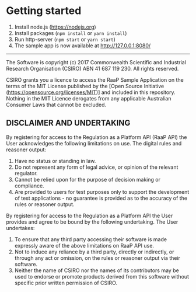 # Getting started

1. Install node.js (https://nodejs.org)
2. Install packages (`npm install` or `yarn install`)
3. Run http-server (`npm start` or `yarn start`)
4. The sample app is now available at http://127.0.0.1:8080/

---

The Software is copyright (c) 2017 Commonwealth Scientific and Industrial Research Organisation (CSIRO) ABN 41 687 119 230.  All rights reserved.

CSIRO grants you a licence to access the RaaP Sample Application on the terms of the MIT License published by the [Open Source Initiative (https://opensource.org/licenses/MIT)] and included in this repository. Nothing in the MIT Licence derogates from any applicable Australian Consumer Laws that cannot be excluded.

DISCLAIMER AND UNDERTAKING
------------------------------------------------
By registering for access to the Regulation as a Platform API (RaaP API) the User acknowledges the following limitations on use.
          The digital rules and reasoner output:
1.    Have no status or standing in law.
2.    Do not represent any form of legal advice, or opinion of the relevant regulator.
3.    Cannot be relied upon for the purpose of decision making or compliance.
4.    Are provided to users for test purposes only to support the development of test applications - no guarantee is provided as to the accuracy of the rules or reasoner output.

By registering for access to the Regulation as a Platform API the User provides and agree to be bound by the following undertaking.
The User undertakes:
1.    To ensure that any third party accessing their software is made expressly aware of the above limitations on RaaP API use.
2.    Not to induce any reliance by a third party, directly or indirectly, or through any act or omission, on the rules or reasoner output via their software.
3.    Neither the name of CSIRO nor the names of its contributors may be used to endorse or promote products derived from this software without specific prior written permission of CSIRO.
